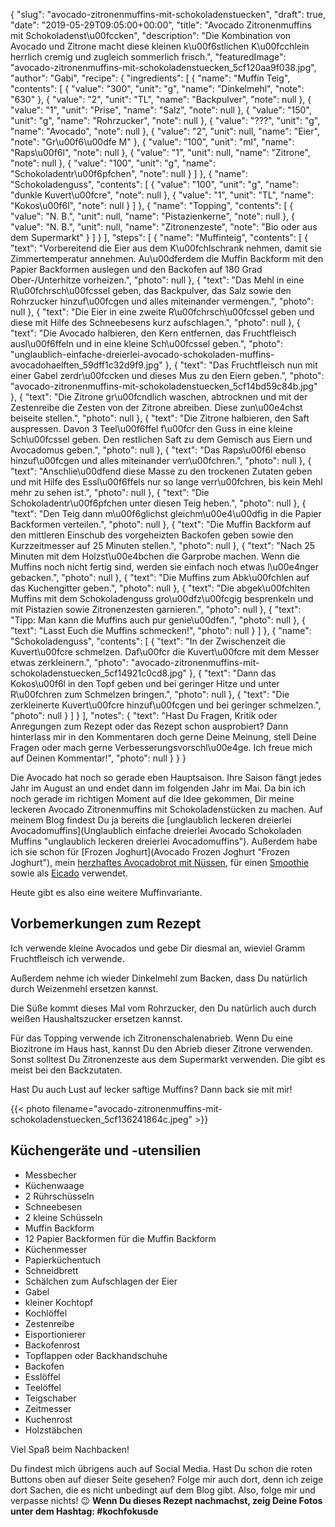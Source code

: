{
    "slug": "avocado-zitronenmuffins-mit-schokoladenstuecken",
    "draft": true,
    "date": "2019-05-29T09:05:00+00:00",
    "title": "Avocado Zitronenmuffins mit Schokoladenst\u00fccken",
    "description": "Die Kombination von Avocado und Zitrone macht diese kleinen k\u00f6stlichen K\u00fcchlein herrlich cremig und zugleich sommerlich frisch.",
    "featuredImage": "avocado-zitronenmuffins-mit-schokoladenstuecken_5cf120aa9f038.jpg",
    "author": "Gabi",
    "recipe": {
        "ingredients": [
            {
                "name": "Muffin Teig",
                "contents": [
                    {
                        "value": "300",
                        "unit": "g",
                        "name": "Dinkelmehl",
                        "note": "630"
                    },
                    {
                        "value": "2",
                        "unit": "TL",
                        "name": "Backpulver",
                        "note": null
                    },
                    {
                        "value": "1",
                        "unit": "Prise",
                        "name": "Salz",
                        "note": null
                    },
                    {
                        "value": "150",
                        "unit": "g",
                        "name": "Rohrzucker",
                        "note": null
                    },
                    {
                        "value": "???",
                        "unit": "g",
                        "name": "Avocado",
                        "note": null
                    },
                    {
                        "value": "2",
                        "unit": null,
                        "name": "Eier",
                        "note": "Gr\u00f6\u00dfe M"
                    },
                    {
                        "value": "100",
                        "unit": "ml",
                        "name": "Raps\u00f6l",
                        "note": null
                    },
                    {
                        "value": "1",
                        "unit": null,
                        "name": "Zitrone",
                        "note": null
                    },
                    {
                        "value": "100",
                        "unit": "g",
                        "name": "Schokoladentr\u00f6pfchen",
                        "note": null
                    }
                ]
            },
            {
                "name": "Schokoladenguss",
                "contents": [
                    {
                        "value": "100",
                        "unit": "g",
                        "name": "dunkle Kuvert\u00fcre",
                        "note": null
                    },
                    {
                        "value": "1",
                        "unit": "TL",
                        "name": "Kokos\u00f6l",
                        "note": null
                    }
                ]
            },
            {
                "name": "Topping",
                "contents": [
                    {
                        "value": "N. B.",
                        "unit": null,
                        "name": "Pistazienkerne",
                        "note": null
                    },
                    {
                        "value": "N. B.",
                        "unit": null,
                        "name": "Zitronenzeste",
                        "note": "Bio oder aus dem Supermarkt"
                    }
                ]
            }
        ],
        "steps": [
            {
                "name": "Muffinteig",
                "contents": [
                    {
                        "text": "Vorbereitend die Eier aus dem K\u00fchlschrank nehmen, damit sie Zimmertemperatur annehmen. Au\u00dferdem die Muffin Backform mit den Papier Backformen auslegen und den Backofen auf 180 Grad Ober-\/Unterhitze vorheizen.",
                        "photo": null
                    },
                    {
                        "text": "Das Mehl in eine R\u00fchrsch\u00fcssel geben, das Backpulver, das Salz sowie den Rohrzucker hinzuf\u00fcgen und alles miteinander vermengen.",
                        "photo": null
                    },
                    {
                        "text": "Die Eier in eine zweite R\u00fchrsch\u00fcssel geben und diese mit Hilfe des Schneebesens kurz aufschlagen.",
                        "photo": null
                    },
                    {
                        "text": "Die Avocado halbieren, den Kern entfernen, das Fruchtfleisch ausl\u00f6ffeln und in eine kleine Sch\u00fcssel geben.",
                        "photo": "unglaublich-einfache-dreierlei-avocado-schokoladen-muffins-avocadohaelften_59dff1c32d9f9.jpg"
                    },
                    {
                        "text": "Das Fruchtfleisch nun mit einer Gabel zerdr\u00fccken und dieses Mus zu den Eiern geben.",
                        "photo": "avocado-zitronenmuffins-mit-schokoladenstuecken_5cf14bd59c84b.jpg"
                    },
                    {
                        "text": "Die Zitrone gr\u00fcndlich waschen, abtrocknen und mit der Zestenreibe die Zesten von der Zitrone abreiben. Diese zun\u00e4chst beiseite stellen.",
                        "photo": null
                    },
                    {
                        "text": "Die Zitrone halbieren, den Saft auspressen. Davon 3 Teel\u00f6ffel f\u00fcr den Guss in eine kleine Sch\u00fcssel geben.  Den restlichen Saft zu dem Gemisch aus Eiern und Avocadomus geben.",
                        "photo": null
                    },
                    {
                        "text": "Das Raps\u00f6l ebenso hinzuf\u00fcgen und alles miteinander verr\u00fchren.",
                        "photo": null
                    },
                    {
                        "text": "Anschlie\u00dfend diese Masse zu den trockenen Zutaten geben und mit Hilfe des Essl\u00f6ffels nur so lange verr\u00fchren, bis kein Mehl mehr zu sehen ist.",
                        "photo": null
                    },
                    {
                        "text": "Die Schokoladentr\u00f6pfchen unter diesen Teig heben.",
                        "photo": null
                    },
                    {
                        "text": "Den Teig dann m\u00f6glichst gleichm\u00e4\u00dfig in die Papier Backformen verteilen.",
                        "photo": null
                    },
                    {
                        "text": "Die Muffin Backform auf den mittleren Einschub des  vorgeheizten Backofen geben sowie den Kurzzeitmesser auf 25 Minuten stellen.",
                        "photo": null
                    },
                    {
                        "text": "Nach 25 Minuten mit dem Holzst\u00e4bchen die Garprobe machen.  Wenn die Muffins noch nicht fertig sind, werden sie einfach noch etwas l\u00e4nger gebacken.",
                        "photo": null
                    },
                    {
                        "text": "Die Muffins zum Abk\u00fchlen auf das Kuchengitter geben.",
                        "photo": null
                    },
                    {
                        "text": "Die abgek\u00fchlten Muffins mit dem Schokoladenguss gro\u00dfz\u00fcgig besprenkeln und mit Pistazien sowie Zitronenzesten garnieren.",
                        "photo": null
                    },
                    {
                        "text": "Tipp: Man kann die Muffins auch pur genie\u00dfen.",
                        "photo": null
                    },
                    {
                        "text": "Lasst Euch die Muffins schmecken!",
                        "photo": null
                    }
                ]
            },
            {
                "name": "Schokoladenguss",
                "contents": [
                    {
                        "text": "In der Zwischenzeit die Kuvert\u00fcre schmelzen. Daf\u00fcr die Kuvert\u00fcre mit dem Messer etwas zerkleinern.",
                        "photo": "avocado-zitronenmuffins-mit-schokoladenstuecken_5cf14921c0cd8.jpg"
                    },
                    {
                        "text": "Dann das Kokos\u00f6l in den Topf geben und bei geringer Hitze und unter R\u00fchren zum Schmelzen bringen.",
                        "photo": null
                    },
                    {
                        "text": "Die zerkleinerte Kuvert\u00fcre hinzuf\u00fcgen und bei geringer schmelzen.",
                        "photo": null
                    }
                ]
            }
        ],
        "notes": {
            "text": "Hast Du Fragen, Kritik oder Anregungen zum Rezept oder das Rezept schon ausprobiert? Dann hinterlass mir in den Kommentaren doch gerne Deine Meinung, stell Deine Fragen oder mach gerne Verbesserungsvorschl\u00e4ge. Ich freue mich auf Deinen Kommentar!",
            "photo": null
        }
    }
}

Die Avocado hat noch so gerade eben Hauptsaison. Ihre Saison fängt jedes Jahr im August an und endet dann im folgenden Jahr im Mai. Da bin ich noch gerade im richtigen Moment auf die Idee gekommen, Dir meine leckeren Avocado Zitronenmuffins mit Schokoladenstücken zu machen. Auf meinem Blog findest Du ja bereits die [unglaublich leckeren dreierlei Avocadomuffins](Unglaublich einfache dreierlei Avocado Schokoladen Muffins "unglaublich leckeren dreierlei Avocadomuffins"). Außerdem habe ich sie schon für [Frozen Joghurt](Avocado Frozen Joghurt "Frozen Joghurt"), mein [herzhaftes Avocadobrot mit Nüssen](https://kochfokus.de/artikel/herzhaftes-avocadobrot-mit-nuessen-von-kochfokusde/ "herzhaftes Avocadobrot mit Nüssen"), für einen [Smoothie](https://kochfokus.de/artikel/green-day-smoothie/ "Smoothie") sowie als [Eicado](https://kochfokus.de/artikel/eicado/ "Eicado") verwendet.

Heute gibt es also eine weitere Muffinvariante.

## Vorbemerkungen zum Rezept

Ich verwende kleine Avocados und gebe Dir diesmal an, wieviel Gramm Fruchtfleisch ich verwende.

Außerdem nehme ich wieder Dinkelmehl zum Backen, dass Du natürlich durch Weizenmehl ersetzen kannst.

Die Süße kommt dieses Mal vom Rohrzucker, den Du natürlich auch durch weißen Haushaltszucker ersetzen kannst.

Für das Topping verwende ich Zitronenschalenabrieb. Wenn Du eine Biozitrone im Haus hast, kannst Du den Abrieb dieser Zitrone verwenden. Sonst solltest Du Zitronenzeste aus dem Supermarkt verwenden. Die gibt es meist bei den Backzutaten.

Hast Du auch Lust auf lecker saftige Muffins?
Dann back sie mit mir!

{{< photo filename="avocado-zitronenmuffins-mit-schokoladenstuecken_5cf136241864c.jpeg" >}}

## Küchengeräte und -utensilien

- Messbecher
- Küchenwaage
- 2 Rührschüsseln
- Schneebesen
- 2 kleine Schüsseln
- Muffin Backform
- 12 Papier Backformen für die Muffin Backform
- Küchenmesser
- Papierküchentuch
- Schneidbrett
- Schälchen zum Aufschlagen der Eier
- Gabel
- kleiner Kochtopf
- Kochlöffel
- Zestenreibe
- Eisportionierer
- Backofenrost
- Topflappen oder Backhandschuhe
- Backofen
- Esslöffel
- Teelöffel
- Teigschaber
- Zeitmesser
- Kuchenrost
- Holzstäbchen

Viel Spaß beim Nachbacken!

Du findest mich übrigens auch auf Social Media. Hast Du schon die roten Buttons oben auf dieser Seite gesehen? Folge mir auch dort, denn ich zeige dort Sachen, die es nicht unbedingt auf dem Blog gibt. Also, folge mir und verpasse nichts! 😉 **Wenn Du dieses Rezept nachmachst, zeig Deine Fotos unter dem Hashtag: #kochfokusde**